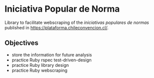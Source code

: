 # Iniciativa Popular de Norma

Library to facilitate webscraping of the _iniciativas populares de normas_ published in https://plataforma.chileconvencion.cl/.

## Objectives
- store the information for future analysis
- practice Ruby rspec test-driven-design
- practice Ruby library design
- practice Ruby webscraping
